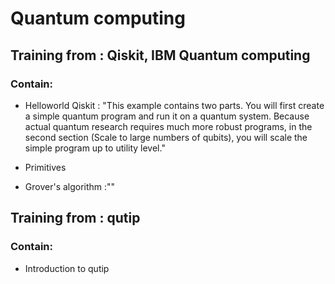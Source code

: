 # Quantum computing

## Training from : Qiskit, IBM Quantum computing

### Contain: 

* Helloworld Qiskit : "This example contains two parts. You will first create a simple quantum program and run it on a quantum system. 
Because actual quantum research requires much more robust programs, in the second section (Scale to large numbers of qubits), you will scale the simple program up to utility level."

*  Primitives

* Grover's algorithm :""

## Training from : qutip

### Contain: 

* Introduction to qutip

